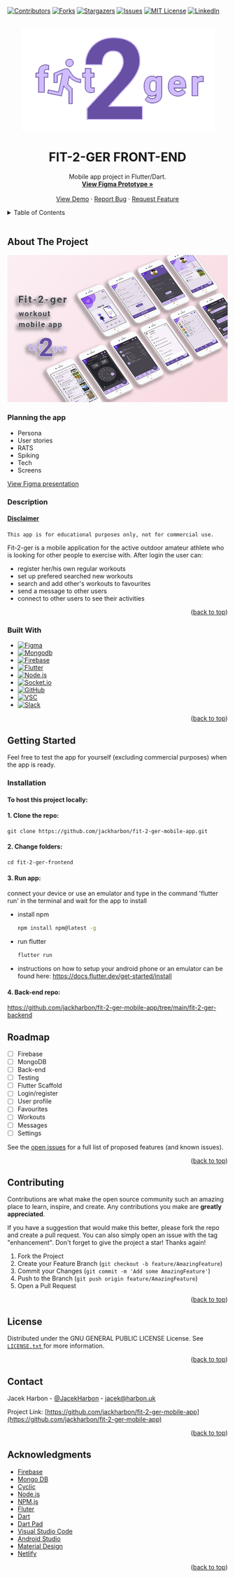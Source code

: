 <!-- Improved compatibility of back to top link: See: https://github.com/othneildrew/Best-README-Template/pull/73 -->

<a name="readme-top"></a>

<!--
*** Thanks for checking out the Best-README-Template. If you have a suggestion
*** that would make this better, please fork the repo and create a pull request
*** or simply open an issue with the tag "enhancement".
*** Don't forget to give the project a star!
*** Thanks again! Now go create something AMAZING! :D
-->

<!-- PROJECT SHIELDS -->
<!--
*** I'm using markdown "reference style" links for readability.
*** Reference links are enclosed in brackets [ ] instead of parentheses ( ).
*** See the bottom of this document for the declaration of the reference variables
*** for contributors-url, forks-url, etc. This is an optional, concise syntax you may use.
*** https://www.markdownguide.org/basic-syntax/#reference-style-links
-->

[![Contributors][contributors-shield]][contributors-url]
[![Forks][forks-shield]][forks-url]
[![Stargazers][stars-shield]][stars-url]
[![Issues][issues-shield]][issues-url]
[![MIT License][license-shield]][license-url]
[![LinkedIn][linkedin-shield]][linkedin-url]

<!-- PROJECT LOGO -->
<br />
<div align="center">
  <a href="https://github.com/jackharbon/fit-2-ger-mobile-app">
    <img src="../media/logo.png" alt="logo" width="442" height="236">
  </a>

<h1 align="center">FIT-2-GER FRONT-END</h1>

  <p align="center">
    Mobile app project in Flutter/Dart.
    <br />
    <a href="https://www.figma.com/proto/MQIL0BI0Rwy2cM1FLrst5r/Fit2ger?page-id=1%3A16&node-id=39%3A135&viewport=-1606%2C-7563%2C0.88&scaling=scale-down&starting-point-node-id=19%3A774"><strong>View Figma Prototype »</strong></a>
    <br />
    <br />
    <a href="https://github.com/jackharbon/fit-2-ger-mobile-app">View Demo</a>
    ·
    <a href="https://github.com/jackharbon/fit-2-ger-mobile-app/issues">Report Bug</a>
    ·
    <a href="https://github.com/jackharbon/fit-2-ger-mobile-app/issues">Request Feature</a>
  </p>
</div>
<!-- TABLE OF CONTENTS -->
<details>
  <summary>Table of Contents</summary>
  <ol>
    <li>
      <a href="#about-the-project">About The Project</a>
      <ul>
        <li><a href="#planning-the-app">Planning the app</a></li>
        <li><a href="#description">Description</a></li>
        <li><a href="#built-with">Built With</a></li>
      </ul>
    </li>
    <li>
      <a href="#getting-started">Getting Started</a>
      <ul>
        <li><a href="#prerequisites">Prerequisites</a></li>
        <li><a href="#installation">Installation</a></li>
      </ul>
    </li>
    <li><a href="#roadmap">Roadmap</a></li>
    <li><a href="#contributing">Contributing</a></li>
    <li><a href="#license">License</a></li>
    <li><a href="#contact">Contact</a></li>
    <li><a href="#acknowledgments">Acknowledgments</a></li>
  </ol>
</details>
<br />

<!-- ABOUT THE PROJECT -->

## About The Project

<img src="../media/project_screenshots.jpg" alt="screenshots">

### Planning the app

-  Persona
-  User stories
-  RATS
-  Spiking
-  Tech
-  Screens

[View Figma presentation](https://www.figma.com/proto/MQIL0BI0Rwy2cM1FLrst5r/Fit2ger?page-id=0%3A1&node-id=1%3A2&viewport=331%2C525%2C0.21&scaling=contain&starting-point-node-id=1%3A2)

### Description

#### <u>Disclaimer</u>

`This app is for educational purposes only, not for commercial use.`

Fit-2-ger is a mobile application for the active outdoor amateur athlete who is looking for other people to exercise with. After login the user can:

-  register her/his own regular workouts
-  set up prefered searched new workouts
-  search and add other's workouts to favourites
-  send a message to other users
-  connect to other users to see their activities

<p align="right">(<a href="#readme-top">back to top</a>)</p>

### Built With

-  [![Figma][figma.com]][figma-url]
-  [![Mongodb][mongodb.com]][mongodb-url]
-  [![Firebase][firebase.com]][firebase-url]
-  [![Flutter][flutter.com]][flutter-url]
-  [![Node.js][nodejs.org]][nodejs-url]
-  [![Socket.io][socket.io]][socket-url]
-  [![GitHub][github.com]][github-url]
-  [![VSC][visualstudiocode]][visualstudiocode-url]
-  [![Slack][slack.com]][slack-url]

<p align="right">(<a href="#readme-top">back to top</a>)</p>

<!-- GETTING STARTED -->

## Getting Started

Feel free to test the app for yourself (excluding commercial purposes) when the app is ready.

### Installation

#### To host this project locally:

#### 1. Clone the repo:

```
git clone https://github.com/jackharbon/fit-2-ger-mobile-app.git
```

#### 2. Change folders:

```
cd fit-2-ger-frontend
```

#### 3. Run app:

connect your device or use an emulator and type in the command 'flutter run' in the terminal and wait for the app to install

-  install npm
   ```sh
   npm install npm@latest -g
   ```
-  run flutter
   ```sh
   flutter run
   ```
-  instructions on how to setup your android phone or an emulator can be found here:
   https://docs.flutter.dev/get-started/install

#### 4. Back-end repo:

https://github.com/jackharbon/fit-2-ger-mobile-app/tree/main/fit-2-ger-backend

<!-- ROADMAP -->

## Roadmap

-  [ ] Firebase
-  [ ] MongoDB
-  [ ] Back-end
-  [ ] Testing
-  [ ] Flutter Scaffold
-  [ ] Login/register
-  [ ] User profile
-  [ ] Favourites
-  [ ] Workouts
-  [ ] Messages
-  [ ] Settings

See the [open issues](https://github.com/jackharbon/fit-2-ger-mobile-app/issues) for a full list of proposed features (and known issues).

<p align="right">(<a href="#readme-top">back to top</a>)</p>

<!-- CONTRIBUTING -->

## Contributing

Contributions are what make the open source community such an amazing place to learn, inspire, and create. Any contributions you make are **greatly appreciated**.

If you have a suggestion that would make this better, please fork the repo and create a pull request. You can also simply open an issue with the tag "enhancement".
Don't forget to give the project a star! Thanks again!

1. Fork the Project
2. Create your Feature Branch (`git checkout -b feature/AmazingFeature`)
3. Commit your Changes (`git commit -m 'Add some AmazingFeature'`)
4. Push to the Branch (`git push origin feature/AmazingFeature`)
5. Open a Pull Request

<p align="right">(<a href="#readme-top">back to top</a>)</p>

<!-- LICENSE -->

## License

Distributed under the GNU GENERAL PUBLIC LICENSE License. See <a href="https://github.com/jackharbon/fit-2-ger-mobile-app/blob/main/LICENSE">`LICENSE.txt` </a> for more information.

<p align="right">(<a href="#readme-top">back to top</a>)</p>

<!-- CONTACT -->

## Contact

Jacek Harbon - [@JacekHarbon](https://twitter.com/JacekHarbon) - jacek@harbon.uk

Project Link: [https://github.com/jackharbon/fit-2-ger-mobile-app](https://github.com/jackharbon/fit-2-ger-mobile-app)

<p align="right">(<a href="#readme-top">back to top</a>)</p>

<!-- ACKNOWLEDGMENTS -->

## Acknowledgments

-  [Firebase](https://firebase.google.com/docs/auth)
-  [Mongo DB](https://www.mongodb.com/)
-  [Cyclic](https://www.cyclic.sh/)
-  [Node.js](https://nodejs.org/en/)
-  [NPM.js](https://www.npmjs.com/)
-  [Fluter](https://flutter.dev/)
-  [Dart](https://dart.dev/guides/language/language-tour)
-  [Dart Pad](https://www.dartpad.dev/?)
-  [Visual Studio Code](https://code.visualstudio.com/)
-  [Android Studio](https://developer.android.com/studio)
-  [Material Design](https://m3.material.io/)
-  [Netlify](https://app.netlify.com/signup/start)

<p align="right">(<a href="#readme-top">back to top</a>)</p>

<!-- MARKDOWN LINKS & IMAGES -->
<!-- https://www.markdownguide.org/basic-syntax/#reference-style-links -->

[contributors-shield]: https://img.shields.io/github/contributors/jackharbon/fit-2-ger-mobile-app.svg?style=for-the-badge
[contributors-url]: https://github.com/jackharbon/fit-2-ger-mobile-app/graphs/contributors
[forks-shield]: https://img.shields.io/github/forks/jackharbon/fit-2-ger-mobile-app.svg?style=for-the-badge
[forks-url]: https://github.com/jackharbon/fit-2-ger-mobile-app/network/members
[stars-shield]: https://img.shields.io/github/stars/jackharbon/fit-2-ger-mobile-app.svg?style=for-the-badge
[stars-url]: https://github.com/jackharbon/fit-2-ger-mobile-app/stargazers
[issues-shield]: https://img.shields.io/github/issues/jackharbon/fit-2-ger-mobile-app.svg?style=for-the-badge
[issues-url]: https://github.com/jackharbon/fit-2-ger-mobile-app/issues
[license-shield]: https://img.shields.io/github/license/jackharbon/fit-2-ger-mobile-app.svg?style=for-the-badge
[license-url]: https://github.com/jackharbon/fit-2-ger-mobile-app/blob/master/LICENSE.txt
[linkedin-shield]: https://img.shields.io/badge/-LinkedIn-black.svg?style=for-the-badge&logo=linkedin&colorB=555
[linkedin-url]: https://www.linkedin.com/in/jgharbon/
[product-screenshot]: images/screenshot.png
[figma.com]: https://img.shields.io/badge/figma-e04a34?style=for-the-badge&logo=figma&logoColor=white
[figma-url]: https://figma.com/
[github.com]: https://img.shields.io/badge/GitHub-000000?style=for-the-badge&logo=github&logoColor=white
[github-url]: https://github.com/
[flutter.com]: https://img.shields.io/badge/flutter-1A1744?style=for-the-badge&logo=flutter&logoColor=45C9FA
[flutter-url]: https://flutter.dev
[firebase.com]: https://img.shields.io/badge/firebase-039BE6?style=for-the-badge&logo=firebase&logoColor=FFA611
[firebase-url]: https://firebase.com/
[mongodb.com]: https://img.shields.io/badge/Mongodb-3F2C1B?style=for-the-badge&logo=mongodb&logoColor=62AC53
[mongodb-url]: https://mongodb.com/
[nodejs.org]: https://img.shields.io/badge/node.js-7EBB00?style=for-the-badge&logo=nodedotjs&logoColor=313429
[nodejs-url]: https://nodejs.org/
[socket.io]: https://img.shields.io/badge/Socket.io-grey?style=for-the-badge&logo=socketdotio&logoColor=white
[socket-url]: https://socket.io
[visualstudiocode]: https://img.shields.io/badge/visualstudio-3CA4EA?style=for-the-badge&logo=visualstudio&logoColor=white
[visualstudiocode-url]: https://code.visualstudio.com
[slack.com]: https://img.shields.io/badge/slack-E5AC2B?style=for-the-badge&logo=slack&logoColor=D91C57
[slack-url]: https://slack.com
